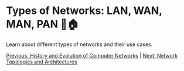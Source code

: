 # Types of Networks: LAN, WAN, MAN, PAN 🏢🏠

Learn about different types of networks and their use cases.

[Previous: History and Evolution of Computer Networks](02-history-and-evolution-of-computer-networks.md) | [Next: Network Topologies and Architectures](04-network-topologies-and-architectures.md)

